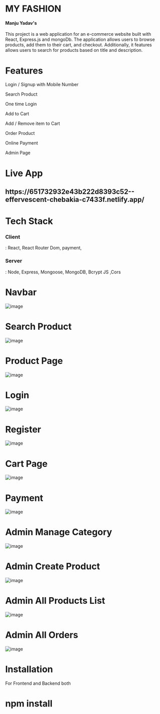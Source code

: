 <h1>MY FASHION</h1>
<h4>Manju Yadav's</h4>This project is a web application for an e-commerce website built with React, Express.js and mongoDb. The application allows users to browse products, add them to their cart, and checkout. Additionally, it features allows users to search for products based on title and description.
<h1>Features</h1>
<p>Login / Signup with Mobile Number</p>

<p>Search Product</p>

<p>One time Login</p>

<p>Add to Cart</p>

<p>Add / Remove item to Cart</p>

<p>Order Product</p>

<p>Online Payment</p>
<p>Admin Page</p>

<h1>Live App</h1>
<h2>https://651732932e43b222d8393c52--effervescent-chebakia-c7433f.netlify.app/</h2>
<h1>Tech Stack</h1>

<h3>Client</h3> :   React, React Router Dom, payment,

<h3>Server</h3> :  Node, Express, Mongoose, MongoDB,  Bcrypt JS ,Cors

<h1>Navbar </h1>

![image](https://github.com/manju145/E-Commerse/assets/110039298/e6cd5543-22e6-49c8-a86f-9993effc8142)

<h1>Search Product </h1>

![image](https://github.com/manju145/E-Commerse/assets/110039298/71da59dd-bd37-44c1-9100-8c1a901aa348)

<h1>Product Page </h1>

![image](https://github.com/manju145/E-Commerse/assets/110039298/59298ca7-f701-44e9-977e-c52dc907a32f)

<h1>Login </h1>

![image](https://github.com/manju145/E-Commerse/assets/110039298/ebef7078-9f5d-4198-a496-ba367089b2bb)

<h1>Register </h1>

![image](https://github.com/manju145/E-Commerse/assets/110039298/abf121ad-9645-422c-9034-c3e68c2c8b9f)

<h1>Cart Page </h1>

![image](https://github.com/manju145/E-Commerse/assets/110039298/723c0397-cbff-4ec4-9346-819003c651c0)

<h1>Payment  </h1>

![image](https://github.com/manju145/E-Commerse/assets/110039298/9ab7d869-e1b0-4699-a155-190925b5bfdf)

<h1>Admin Manage Category</h1>

![image](https://github.com/manju145/E-Commerse/assets/110039298/5aeed06e-0f0f-4111-88b3-f79c2036e802)

<h1>Admin Create Product</h1>

![image](https://github.com/manju145/E-Commerse/assets/110039298/84ad3554-a2cb-4895-a9a2-40ab339cfc50)

<h1>Admin All Products List</h1>

![image](https://github.com/manju145/E-Commerse/assets/110039298/ecddec36-25b9-46d5-a7d1-5b93844cf4db)

<h1>Admin All Orders</h1>

![image](https://github.com/manju145/E-Commerse/assets/110039298/71ae5e72-d77a-4f14-834a-5dd0e4d184cf)


<h1>Installation </h1>
For Frontend and Backend both
 <h1> npm install</h1>




